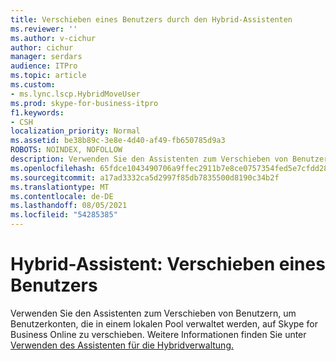 ```yaml
---
title: Verschieben eines Benutzers durch den Hybrid-Assistenten
ms.reviewer: ''
ms.author: v-cichur
author: cichur
manager: serdars
audience: ITPro
ms.topic: article
ms.custom:
- ms.lync.lscp.HybridMoveUser
ms.prod: skype-for-business-itpro
f1.keywords:
- CSH
localization_priority: Normal
ms.assetid: be38b89c-3e8e-4d40-af49-fb650785d9a3
ROBOTS: NOINDEX, NOFOLLOW
description: Verwenden Sie den Assistenten zum Verschieben von Benutzern, um Benutzerkonten, die in einem lokalen Pool verwaltet werden, auf Skype for Business Online zu verschieben. Weitere Informationen finden Sie unter Verwenden des Assistenten für die Hybridverwaltung.
ms.openlocfilehash: 65fdce1043490706a9ffec2911b7e8ce0757354fed5e7cfdd282395605576d1d
ms.sourcegitcommit: a17ad3332ca5d2997f85db7835500d8190c34b2f
ms.translationtype: MT
ms.contentlocale: de-DE
ms.lasthandoff: 08/05/2021
ms.locfileid: "54285385"
---
```

# <a name="hybrid-wizard-move-user"></a>Hybrid-Assistent: Verschieben eines Benutzers

Verwenden Sie den Assistenten zum Verschieben von Benutzern, um Benutzerkonten, die in einem lokalen Pool verwaltet werden, auf Skype for Business Online zu verschieben. Weitere Informationen finden Sie unter [Verwenden des Assistenten für die Hybridverwaltung.](https://technet.microsoft.com/library/d777f79b-a740-4aba-a9e2-c91f0315b6f8.aspx)


